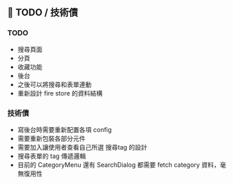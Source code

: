 ## 📌 TODO / 技術債

### TODO

- 搜尋頁面
- 分頁
- 收藏功能
- 後台
- 之後可以將搜尋和表單連動
- 重新設計 fire store 的資料結構

### 技術債

- 寫後台時需要重新配置各項 config
- 需要重新包裝各部分元件
- 需要加入讓使用者查看自己所選 搜尋tag 的設計
- 搜尋表單的 tag 傳遞邏輯
- 目前的 CategoryMenu 還有 SearchDialog 都需要 fetch category 資料，毫無復用性
